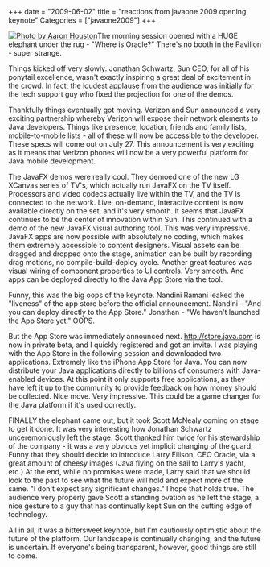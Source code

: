 +++
date = "2009-06-02"
title = "reactions from javaone 2009 opening keynote"
Categories = ["javaone2009"]
+++

[![Photo by Aaron Houston](http://mattstine.files.wordpress.com/2009/06/j1-2009-keynote-ellison-mcnealy-stage880.jpg?w=223)](http://picasaweb.google.com/sunahouston2/JavaOne2009#5344645971163695266)The morning session opened with a HUGE elephant under the rug - "Where is Oracle?" There's no booth in the Pavilion - super strange.

Things kicked off very slowly. Jonathan Schwartz, Sun CEO, for all of his ponytail excellence, wasn't exactly inspiring a great deal of excitement in the crowd. In fact, the loudest applause from the audience was initially for the tech support guy who fixed the projection for one of the demos.

Thankfully things eventually got moving. Verizon and Sun announced a very exciting partnership whereby Verizon will expose their network elements to Java developers. Things like presence, location, friends and family lists, mobile-to-mobile lists - all of these will now be accessible to the developer. These specs will come out on July 27. This announcement is very exciting as it means that Verizon phones will now be a very powerful platform for Java mobile development.

The JavaFX demos were really cool. They demoed one of the new LG XCanvas series of TV's, which actually run JavaFX on the TV itself. Processors and video codecs actually live within the TV, and the TV is connected to the network. Live, on-demand, interactive content is now available directly on the set, and it's very smooth. It seems that JavaFX continues to be the center of innovation within Sun. This continued with a demo of the new JavaFX visual authoring tool. This was very impressive. JavaFX apps are now possible with absolutely no coding, which makes them extremely accessible to content designers. Visual assets can be dragged and dropped onto the stage, animation can be built by recording drag motions, no compile-build-deploy cycle. Another great features was visual wiring of component properties to UI controls. Very smooth. And apps can be deployed directly to the Java App Store via the tool.

Funny, this was the big oops of the keynote. Nandini Ramani leaked the "liveness" of the app store before the official announcement. Nandini - "And you can deploy directly to the App Store." Jonathan - "We haven't launched the App Store yet." OOPS.

But the App Store was immediately announced next. http://store.java.com is now in private beta, and I quickly registered and got an invite. I was playing with the App Store in the following session and downloaded two applications. Extremely like the iPhone App Store for Java. You can now distribute your Java applications directly to billions of consumers with Java-enabled devices. At this point it only supports free applications, as they have left it up to the community to provide feedback on how money should be collected. Nice move. Very impressive. This could be a game changer for the Java platform if it's used correctly.

FINALLY the elephant came out, but it took Scott McNealy coming on stage to get it done. It was very interesting how Jonathan Schwartz unceremoniously left the stage. Scott thanked him twice for his stewardship of the company - it was a very obvious yet implicit changing of the guard. Funny that they should decide to introduce Larry Ellison, CEO Oracle, via a great amount of cheesy images (Java flying on the sail to Larry's yacht, etc.) At the end, while no promises were made, Larry said that we should look to the past to see what the future will hold and expect more of the same. "I don't expect any significant changes." I hope that holds true. The audience very properly gave Scott a standing ovation as he left the stage, a nice gesture to a guy that has continually kept Sun on the cutting edge of technology.

All in all, it was a bittersweet keynote, but I'm cautiously optimistic about the future of the platform. Our landscape is continually changing, and the future is uncertain. If everyone's being transparent, however, good things are still to come.
